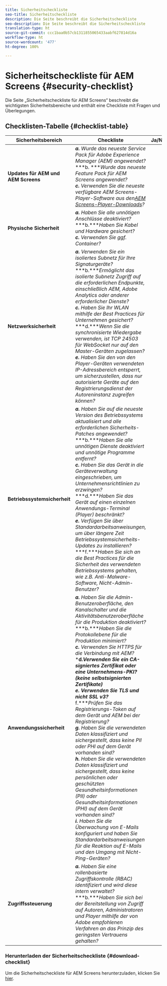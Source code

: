 ```yaml
---
title: Sicherheitscheckliste
seo-title: Sicherheitscheckliste
description: Die Seite beschreibt die Sicherheitscheckliste
seo-description: Die Seite beschreibt die Sicherheitscheckliste
translation-type: ht
source-git-commit: ccc1baa0b57cb1311855065433aabf627814d16a
workflow-type: ht
source-wordcount: '477'
ht-degree: 100%

---
```



# Sicherheitscheckliste für AEM Screens  {#security-checklist}

Die Seite „Sicherheitscheckliste für AEM Screens“ beschreibt die wichtigsten Sicherheitsbereiche und enthält eine Checkliste mit Fragen und Überlegungen.

## Checklisten-Tabelle {#checklist-table}

| **Sicherheitsbereich** | **Checkliste** | **Ja/Nein/k. A.** |
|---|---|---|
| **Updates für AEM und AEM Screens** | ***a.*** *Wurde das neueste Service Pack für Adobe Experience Manager (AEM) angewendet?*<br>***b. ****Wurde das neueste Feature Pack für AEM Screens angewendet?*<br>***c.*** *Verwenden Sie die neueste verfügbare AEM Screens-Player-Software aus den[AEM Screens-Player-Downloads](https://download.macromedia.com/screens/)?* |
| **Physische Sicherheit** | ***a.*** *Haben Sie alle unnötigen Anschlüsse deaktiviert?* <br>***b.****Haben Sie Kabel und Hardware gesichert?*<br>***c.*** *Verwenden Sie ggf. Container?* |
| **Netzwerksicherheit** | ***a.*** *Verwenden Sie ein isoliertes Subnetz für Ihre Signaturgeräte?* <br>***b.****Ermöglicht das isolierte Subnetz Zugriff auf die erforderlichen Endpunkte, einschließlich AEM, Adobe Analytics oder anderer erforderlicher Dienste?*<br>***c.*** *Haben Sie Ihr WLAN mithilfe der Best Practices für Unternehmen gesichert?* <br>***d.****Wenn Sie die synchronisierte Wiedergabe verwenden, ist TCP 24503 für WebSocket nur auf den Master-Geräten zugelassen?*<br>***e.*** *Haben Sie den von den Player-Geräten verwendeten IP-Adressbereich entsperrt, um sicherzustellen, dass nur autorisierte Geräte auf den Registrierungsdienst der Autoreninstanz zugreifen können?* |
| **Betriebssystemsicherheit** | ***a.*** *Haben Sie auf die neueste Version des Betriebssystems aktualisiert und alle erforderlichen Sicherheits-Patches angewendet?* <br>***b.****Haben Sie alle unnötigen Dienste deaktiviert und unnötige Programme entfernt?*<br>***c.*** *Haben Sie das Gerät in die Geräteverwaltung eingeschrieben, um Unternehmensrichtlinien zu erzwingen?* <br>***d.****Haben Sie das Gerät auf einen einzelnen Anwendungs-Terminal (Player) beschränkt?*<br>***e.*** *Verfügen Sie über Standardarbeitsanweisungen, um über längere Zeit Betriebssystemsicherheits-Updates zu installieren?*<br>***f.****Haben Sie sich an die Best Practices für die Sicherheit des verwendeten Betriebssystems gehalten, wie z.B. Anti-Malware-Software, Nicht-Admin-Benutzer?* |
| **Anwendungssicherheit** | ***a.*** *Haben Sie die Admin-Benutzeroberfläche, den Kanalschalter und die Aktivitätsbenutzeroberfläche für die Produktion deaktiviert?* <br>***b.****Haben Sie die Protokollebene für die Produktion minimiert?*<br>***c.*** *Verwenden Sie HTTPS für die Verbindung mit AEM?* <br>***d.****Verwenden Sie ein CA-signiertes Zertifikat oder eine Unternehmens-PKI? (keine selbstsignierten Zertifikate)*<br>***e.**** Verwenden Sie TLS und nicht SSL v3?*<br>*** f.****Prüfen Sie das Registrierungs-Token auf dem Gerät und AEM bei der Registrierung?*<br> ***g.*** *Haben Sie die verwendeten Daten klassifiziert und sichergestellt, dass keine PII oder PHI auf dem Gerät vorhanden sind?*<br> ***h.*** *Haben Sie die verwendeten Daten klassifiziert und sichergestellt, dass keine persönlichen oder geschützten Gesundheitsinformationen (PII) oder Gesundheitsinformationen (PHI) auf dem Gerät vorhanden sind?*<br> ***i.*** *Haben Sie die Überwachung von E-Mails konfiguriert und haben Sie Standardarbeitsanweisungen für die Reaktion auf E-Mails und den Umgang mit Nicht-Ping-Geräten?* |
| **Zugriffssteuerung** | ***a.*** *Haben Sie eine rollenbasierte Zugriffskontrolle (RBAC) identifiziert und wird diese intern verwaltet?* <br>***b.****Haben Sie sich bei der Bereitstellung von Zugriff auf Autoren, Administratoren und Player mithilfe der von Adobe empfohlenen Verfahren an das Prinzip des geringsten Vertrauens gehalten?* |

### Herunterladen der Sicherheitscheckliste {#download-checklist}

Um die Sicherheitscheckliste für AEM Screens herunterzuladen, klicken Sie [hier](/help/user-guide/assets/AEMScreens-SecurityChecklist.pdf).
